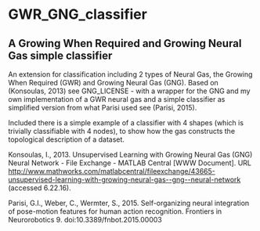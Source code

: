 # GWR_GNG_classifier
## A Growing When Required and Growing Neural Gas simple classifier
An extension for classification including 2 types of Neural Gas, the Growing When Required (GWR) and Growing Neural Gas (GNG).  Based on (Konsoulas, 2013) see GNG_LICENSE - with a wrapper for the GNG and my own implementation of a GWR neural gas and a simple classifier as simplified version from what Parisi used see (Parisi, 2015).

Included there is a simple example of a classifier with 4 shapes (which is trivially classifiable with 4 nodes), to show how the gas constructs the topological description of a dataset.  

Konsoulas, I., 2013. Unsupervised Learning with Growing Neural Gas (GNG) Neural Network - File Exchange - MATLAB Central [WWW Document]. URL http://www.mathworks.com/matlabcentral/fileexchange/43665-unsupervised-learning-with-growing-neural-gas--gng--neural-network (accessed 6.22.16).

Parisi, G.I., Weber, C., Wermter, S., 2015. Self-organizing neural integration of pose-motion features for human action recognition. Frontiers in Neurorobotics 9. doi:10.3389/fnbot.2015.00003

